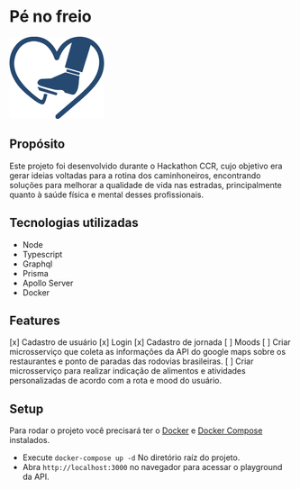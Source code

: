 # Pé no freio

![Logo](logo.png)

## Propósito
Este projeto foi desenvolvido durante o Hackathon CCR, cujo objetivo era gerar ideias voltadas para a rotina dos caminhoneiros, encontrando soluções para melhorar a qualidade de vida nas estradas, principalmente quanto à saúde física e mental desses profissionais.

## Tecnologias utilizadas

* Node
* Typescript
* Graphql
* Prisma
* Apollo Server
* Docker

## Features
[x] Cadastro de usuário
[x] Login 
[x] Cadastro de jornada
[ ] Moods
[ ] Criar microsserviço que coleta as informações da API do google maps sobre os restaurantes e ponto de paradas das rodovias brasileiras.
[ ] Criar microsserviço para realizar indicação de alimentos e atividades personalizadas de acordo com a rota e mood do usuário.

## Setup
Para rodar o projeto você precisará ter o [Docker](https://www.docker.com/) e [Docker Compose](https://docs.docker.com/compose/install/) instalados.

* Execute `docker-compose up -d` No diretório raíz do projeto.
* Abra `http://localhost:3000` no navegador para acessar o playground da API.
